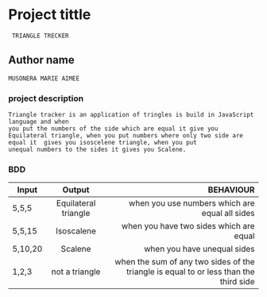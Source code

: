 # Project tittle
```
 TRIANGLE TRECKER
 ```
## Author name
```
MUSONERA MARIE AIMEE
```
### project description 
```
Triangle tracker is an application of tringles is build in JavaScript language and when
you put the numbers of the side which are equal it give you Equilateral triangle, when you put numbers where only two side are equal it  gives you isoscelene triangle, when you put
unequal numbers to the sides it gives you Scalene.
```
### BDD
| Input  |      Output     |  BEHAVIOUR |
|----------|:-------------:|------:|
| 5,5,5 |  Equilateral triangle | when you use numbers which are  equal  all sides |
| 5,5,15|    Isoscalene  |   when you have two sides which are equal |
| 5,10,20 | Scalene |   when you have unequal sides |
|1,2,3| not a triangle|when the sum of any two sides of the triangle is equal to or less than the third side| 
    